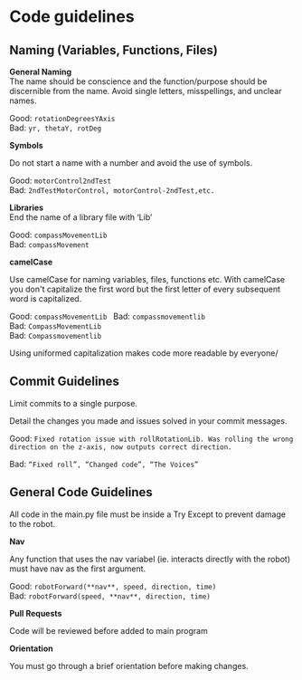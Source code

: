 # Code guidelines

## Naming (Variables, Functions, Files)

**General Naming**  
The name should be conscience and the function/purpose should be discernible from the name. Avoid single letters, misspellings, and unclear names.  

Good: ```rotationDegreesYAxis```   
Bad: ```yr, thetaY, rotDeg```

**Symbols** 

Do not start a name with a number and avoid the use of symbols. 

Good: ```motorControl2ndTest```  
Bad: ```2ndTestMotorControl, motorControl-2ndTest,etc.``` 

**Libraries**  
End the name of a library file with ‘Lib’ 

Good: ```compassMovementLib```  
Bad: ```compassMovement```

**camelCase**

Use camelCase for naming variables, files, functions etc. With camelCase you don't capitalize the first word but the first letter of every subsequent word is capitalized.

Good: ```compassMovementLib ``` 
Bad: ```compassmovementlib```  
Bad: ```CompassMovementLib```  
Bad: ```Compassmovementlib```

Using uniformed capitalization makes code more readable by everyone/

## Commit Guidelines

Limit commits to a single purpose. 

Detail the changes you made and issues solved in your commit messages. 

Good: ```Fixed rotation issue with rollRotationLib. Was rolling the wrong direction on the z-axis, now outputs correct direction.``` 

Bad: ```“Fixed roll”, “Changed code”, “The Voices”```

## General Code Guidelines

All code in the main.py file must be inside a Try Except to prevent damage to the robot. 

**Nav**

Any function that uses the nav variabel (ie. interacts directly with the robot) must have nav as the first argument. 

Good: ```robotForward(**nav**, speed, direction, time)```  
Bad: ```robotForward(speed, **nav**, direction, time)```

**Pull Requests**

Code will be reviewed before added to main program

**Orientation** 

You must go through a brief orientation before making changes. 

